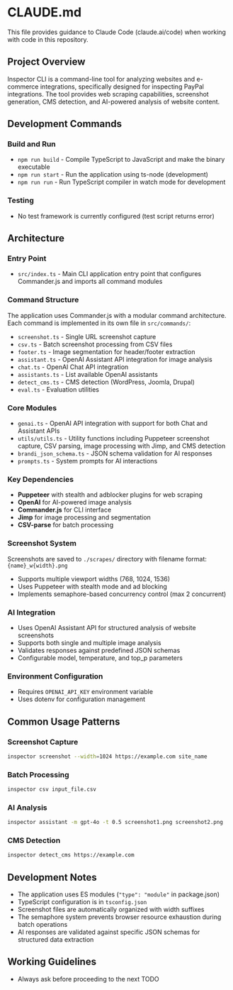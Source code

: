 # CLAUDE.md

This file provides guidance to Claude Code (claude.ai/code) when working with code in this repository.

## Project Overview

Inspector CLI is a command-line tool for analyzing websites and e-commerce integrations, specifically designed for inspecting PayPal integrations. The tool provides web scraping capabilities, screenshot generation, CMS detection, and AI-powered analysis of website content.

## Development Commands

### Build and Run
- `npm run build` - Compile TypeScript to JavaScript and make the binary executable
- `npm run start` - Run the application using ts-node (development)
- `npm run run` - Run TypeScript compiler in watch mode for development

### Testing
- No test framework is currently configured (test script returns error)

## Architecture

### Entry Point
- `src/index.ts` - Main CLI application entry point that configures Commander.js and imports all command modules

### Command Structure
The application uses Commander.js with a modular command architecture. Each command is implemented in its own file in `src/commands/`:

- `screenshot.ts` - Single URL screenshot capture
- `csv.ts` - Batch screenshot processing from CSV files
- `footer.ts` - Image segmentation for header/footer extraction
- `assistant.ts` - OpenAI Assistant API integration for image analysis
- `chat.ts` - OpenAI Chat API integration
- `assistants.ts` - List available OpenAI assistants
- `detect_cms.ts` - CMS detection (WordPress, Joomla, Drupal)
- `eval.ts` - Evaluation utilities

### Core Modules
- `genai.ts` - OpenAI API integration with support for both Chat and Assistant APIs
- `utils/utils.ts` - Utility functions including Puppeteer screenshot capture, CSV parsing, image processing with Jimp, and CMS detection
- `brandi_json_schema.ts` - JSON schema validation for AI responses
- `prompts.ts` - System prompts for AI interactions

### Key Dependencies
- **Puppeteer** with stealth and adblocker plugins for web scraping
- **OpenAI** for AI-powered image analysis
- **Commander.js** for CLI interface
- **Jimp** for image processing and segmentation
- **CSV-parse** for batch processing

### Screenshot System
Screenshots are saved to `./scrapes/` directory with filename format: `{name}_w{width}.png`
- Supports multiple viewport widths (768, 1024, 1536)
- Uses Puppeteer with stealth mode and ad blocking
- Implements semaphore-based concurrency control (max 2 concurrent)

### AI Integration
- Uses OpenAI Assistant API for structured analysis of website screenshots
- Supports both single and multiple image analysis
- Validates responses against predefined JSON schemas
- Configurable model, temperature, and top_p parameters

### Environment Configuration
- Requires `OPENAI_API_KEY` environment variable
- Uses dotenv for configuration management

## Common Usage Patterns

### Screenshot Capture
```bash
inspector screenshot --width=1024 https://example.com site_name
```

### Batch Processing
```bash
inspector csv input_file.csv
```

### AI Analysis
```bash
inspector assistant -m gpt-4o -t 0.5 screenshot1.png screenshot2.png
```

### CMS Detection
```bash
inspector detect_cms https://example.com
```

## Development Notes

- The application uses ES modules (`"type": "module"` in package.json)
- TypeScript configuration is in `tsconfig.json`
- Screenshot files are automatically organized with width suffixes
- The semaphore system prevents browser resource exhaustion during batch operations
- AI responses are validated against specific JSON schemas for structured data extraction

## Working Guidelines
- Always ask before proceeding to the next TODO